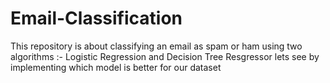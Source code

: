 # Email-Classification
This repository is about classifying an email as spam or ham using two algorithms :- Logistic Regression and Decision Tree Resgressor lets see by implementing which model is better for our dataset
